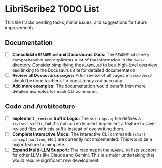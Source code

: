 # LibriScribe2 TODO List

This file tracks pending tasks, minor issues, and suggestions for future improvements.

## Documentation

-   [ ] **Consolidate `README.md` and Docusaurus Docs:** The `README.md` is very comprehensive and duplicates a lot of the information in the `docs/` directory. Consider simplifying the `README.md` to be a high-level overview and linking to the Docusaurus site for detailed documentation.
-   [ ] **Review all Docusaurus pages:** A full review of all pages in `docs/docs/` should be done to check for consistency and accuracy.
-   [ ] **Add more examples:** The documentation would benefit from more detailed examples for each CLI command.

## Code and Architecture

-   [ ] **Implement `_revised` Suffix Logic:** The `settings.py` file defines a `revised_suffix`, but it's not currently used. Implement a feature to save revised files with this suffix instead of overwriting them.
-   [ ] **Complete Interactive Mode:** The interactive CLI commands (`start`, `concept`, `outline`, etc.) are currently not implemented. This would be a major feature to complete.
-   [ ] **Expand Multi-LLM Support:** The roadmap in the `README.md` lists support for other LLMs like Claude and Gemini. This is a major undertaking that would require significant new development.
